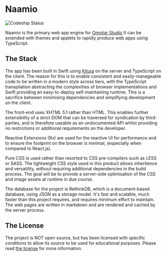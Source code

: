 # Naamio

![Codeship Status](https://www.codeship.io/projects/df8daeb0-44f0-0134-496a-460fa3f2896d/status "Codeship Status")

Naamio is the primary web app engine for 
[Omnijar Studio](https://omnijar.studio "Omnijar Studio")
It can be extended with themes and applets to rapidly
produce web apps using TypeScript.

## The Stack

The app has been built in Swift using [Kitura](https://github.com/IBM-Swift/Kitura)
on the server and TypeScript on the client. The reason for this is to
enable consistent and easily-manageable code to be written
in a modern style across tiers, with the TypeScript 
transpilation abstracting the complexities of browser
implementations and Swift providing an easy-to-deploy 
self-maintaining runtime. This is a sacrifice between 
minimising dependencies and simplifying development on
the client.

The front-end uses XHTML 5.1 rather than HTML. This enables
further extensibility of a strict DOM that can be traversed
for syndication by third-parties, and is therefore useable 
as an undocumented API whilst providing no restrictions
or additional requirements on the developer. 

Reactive Extensions (Rx) are used for the reactive UI for 
performance and to ensure the footprint on the browser
is minimal, (especially when compared to React.js).

Pure CSS is used rather than resorted to CSS pre-compilers 
such as LESS or SASS. The lightweight CSS style used in this 
product allows inheritence and versatility, without 
requiring additional dependencies in the build process.
The goal will be to provide a server-side optimisation
of the CSS and image assets at runtime in due course.

The database for the project is RethinkDB, which is a 
document-based database, using JSON as a storage model.
It's fast and scalable, much faster than this project
requires, and requires minimum effort to maintain.
The web pages are written in markdown and are rendered
and cached by the server process.

## The License

The project is NOT open source, but has been licensed with
specific conditions to allow its source to be used for 
educational purposes. Please read 
[the license](./LICENSE.md "the license") for more 
information.
